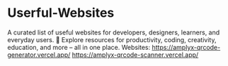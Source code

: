 # Userful-Websites
 A curated list of useful websites for developers, designers, learners, and everyday users. 🚀 Explore resources for productivity, coding, creativity, education, and more – all in one place.
Websites:
https://amplyx-qrcode-generator.vercel.app/
https://amplyx-qrcode-scanner.vercel.app/
